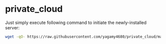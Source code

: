private_cloud
=============

Just simply execute following command to initiate the newly-installed server:
```bash
wget -qO- https://raw.githubusercontent.com/yagamy4680/private_cloud/master/pylon_init.sh | sudo /bin/bash
```
